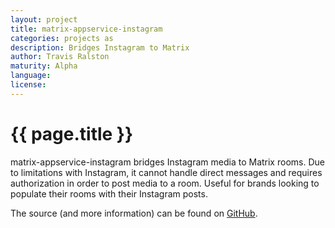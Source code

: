 ```yaml
---
layout: project
title: matrix-appservice-instagram
categories: projects as
description: Bridges Instagram to Matrix
author: Travis Ralston
maturity: Alpha
language: 
license: 
---
```


# {{ page.title }}
matrix-appservice-instagram bridges Instagram media to Matrix rooms. Due to limitations with Instagram, it cannot handle direct messages and requires authorization in order to post media to a room. Useful for brands looking to populate their rooms with their Instagram posts.

The source (and more information) can be found on [GitHub](https://github.com/turt2live/matrix-appservice-instagram).
